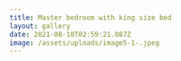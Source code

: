 ```yaml
---
title: Master bedroom with king size bed
layout: gallery
date: 2021-08-10T02:59:21.087Z
image: /assets/uploads/image5-1-.jpeg
---
```

